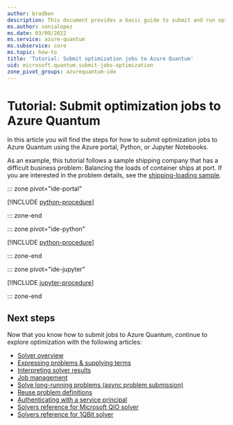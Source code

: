 ```yaml
---
author: bradben
description: This document provides a basic guide to submit and run optimization jobs to Azure Quantum using the Azure portal, Python, or Jupyter Notebooks. 
ms.author: sonialopez
ms.date: 03/09/2022
ms.service: azure-quantum
ms.subservice: core
ms.topic: how-to
title: 'Tutorial: Submit optimization jobs to Azure Quantum'
uid: microsoft.quantum.submit-jobs-optimization
zone_pivot_groups: azurequantum-ide
---
```


# Tutorial: Submit optimization jobs to Azure Quantum

In this article you will find the steps for how to submit optimization jobs to Azure Quantum using the Azure portal, Python, or Jupyter Notebooks.

As an example, this tutorial follows a sample shipping company that has a difficult business problem: Balancing the loads of container ships at port. If you are interested in the problem details, see the [shipping-loading sample](https://github.com/microsoft/qio-samples/tree/main/samples/ship-loading).

::: zone pivot="ide-portal"

[!INCLUDE [python-procedure](includes/how-to-submit-qio-include-portal.md)]

::: zone-end

::: zone pivot="ide-python"

[!INCLUDE [python-procedure](includes/how-to-submit-qio-include-python.md)]

::: zone-end

::: zone pivot="ide-jupyter"

[!INCLUDE [jupyter-procedure](includes/how-to-submit-qio-include-jupyter.md)]

::: zone-end

## Next steps

Now that you know how to submit jobs to Azure Quantum, continue to explore optimization with the following articles:

- [Solver overview](xref:microsoft.quantum.reference.qio-target-list)
- [Expressing problems & supplying terms](xref:microsoft.quantum.optimization.express-problem)
- [Interpreting solver results](xref:microsoft.quantum.optimization.understand-solver-results)
- [Job management](xref:microsoft.quantum.optimization.job-management)
- [Solve long-running problems (async problem submission)](xref:microsoft.quantum.optimization.solve-long-running-problems)
- [Reuse problem definitions](xref:microsoft.quantum.optimization.reuse-problem-definitions)
- [Authenticating with a service principal](xref:microsoft.quantum.optimization.authenticate-service-principal)
- [Solvers reference for Microsoft QIO solver](xref:microsoft.quantum.optimization.providers.microsoft.qio)
- [Solvers reference for 1QBit solver](xref:microsoft.quantum.providers.optimization.1qbit)
